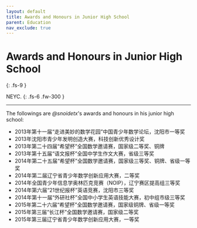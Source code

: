 ```yaml
---
layout: default
title: Awards and Honours in Junior High School
parent: Education
nav_exclude: true
---
```


# Awards and Honours in Junior High School
{: .fs-9 }

NEYC.
{: .fs-6 .fw-300 }

---

The followings are *@snoidetx*'s awards and honours in his junior high school:
* 2013年第十一届“走进美妙的数学花园”中国青少年数学论坛，沈阳市一等奖
* 2013年沈阳市青少年发明创造大赛，科技创新优秀设计奖
* 2013年第二十四届“希望杯”全国数学邀请赛，国家级二等奖、铜牌
* 2013年第十五届“语文报杯”全国中学生作文大赛，省级三等奖
* 2014年第二十五届“希望杯”全国数学邀请赛，国家级三等奖、铜牌、省级一等奖
* 2014年第二届辽宁省青少年数学创新应用大赛，二等奖
* 2014年全国青少年信息学奥林匹克竞赛（NOIP），辽宁赛区提高组三等奖
* 2014年第六届“21世纪报杯”英语竞赛，沈阳市三等奖
* 2014年第十一届“外研社杯”全国中小学生英语技能大赛，初中组市级三等奖
* 2015年第二十六届“希望杯”全国数学邀请赛，国家级铜牌、省级一等奖
* 2015年第三届“长江杯”全国数学邀请赛，国家级二等奖
* 2015年第三届辽宁省青少年数学创新应用大赛，一等奖
